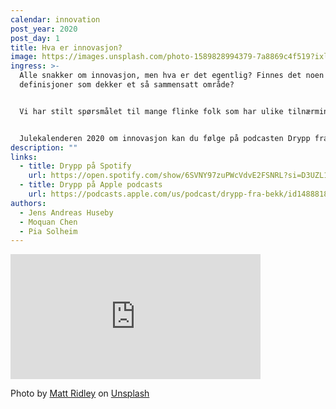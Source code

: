 ```yaml
---
calendar: innovation
post_year: 2020
post_day: 1
title: Hva er innovasjon?
image: https://images.unsplash.com/photo-1589828994379-7a8869c4f519?ixlib=rb-1.2.1&q=80&fm=jpg&crop=entropy&cs=tinysrgb&w=1080&fit=max
ingress: >-
  Alle snakker om innovasjon, men hva er det egentlig? Finnes det noen gode
  definisjoner som dekker et så sammensatt område?


  Vi har stilt spørsmålet til mange flinke folk som har ulike tilnærminger og prøver oss på en oppsummering. Med Moquan Chen, Pia Solheim, Jens Andreas Huseby - og mange flinke folk.


  Julekalenderen 2020 om innovasjon kan du følge på podcasten Drypp fra Bekk.
description: ""
links:
  - title: Drypp på Spotify
    url: https://open.spotify.com/show/6SVNY97zuPWcVdvE2FSNRL?si=D3UZL1vwQ0yCwSxhmJXV1A
  - title: Drypp på Apple podcasts
    url: https://podcasts.apple.com/us/podcast/drypp-fra-bekk/id1488818165
authors:
  - Jens Andreas Huseby
  - Moquan Chen
  - Pia Solheim
---
```

<iframe src="https://anchor.fm/drypp/embed/episodes/--en5j6k" height="200px" width="400px" frameborder="0" scrolling="no"></iframe>

Photo by [Matt Ridley](https://unsplash.com/@mattwridley?utm_source=unsplash&utm_medium=referral&utm_content=creditCopyText) on [Unsplash](https://unsplash.com/?utm_source=unsplash&utm_medium=referral&utm_content=creditCopyText)